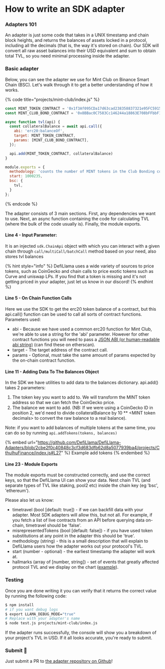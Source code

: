 # How to write an SDK adapter

### Adapters 101

An adapter is just some code that takes in a UNIX timestamp and chain block heights, and returns the balances of assets locked in a protocol, including all the decimals (that is, the way it's stored on chain). Our SDK will convert all raw asset balances into their USD equivalent and sum to obtain total TVL, so you need minimal processing inside the adapter.

### Basic adapter

Below, you can see the adapter we use for Mint Club on Binance Smart Chain (BSC). Let's walk through it to get a better understanding of how it works.

{% code title="projects/mint-club/index.js" %}
```javascript
const MINT_TOKEN_CONTRACT = '0x1f3Af095CDa17d63cad238358837321e95FC5915';
const MINT_CLUB_BOND_CONTRACT = '0x8BBac0C7583Cc146244a18863E708bFFbbF19975';

async function tvl(api) {
  const collateralBalance = await api.call({
    abi: 'erc20:balanceOf',
    target: MINT_TOKEN_CONTRACT,
    params: [MINT_CLUB_BOND_CONTRACT],
  });

  api.add(MINT_TOKEN_CONTRACT, collateralBalance)
}

module.exports = {
  methodology: 'counts the number of MINT tokens in the Club Bonding contract.',
  start: 1000235,
  bsc: {
    tvl,
  }
}; 
```
{% endcode %}

The adapter consists of 3 main sections. First, any dependencies we want to use. Next, an async function containing the code for calculating TVL (where the bulk of the code usually is). Finally, the module exports.

#### Line 4 - Input Parameter:

It is an injected `sdk.ChainApi` object with which you can interact with a given chain through `call/multiCall/batchCall` method based on your need, also stores tvl balances

{% hint style="info" %}
DefiLlama uses a wide variety of sources to price tokens, such as CoinGecko and chain calls to price exotic tokens such as Curve and uniswap LPs. If you find that a token is missing and it's not getting priced in your adapter, just let us know in our discord!
{% endhint %}

#### Line 5 - On Chain Function Calls

Here we use the SDK to get the erc20 token balance of a contract, but this api.call() function can be used to call all sorts of contract functions. Parameters used:

* abi - Because we have used a common erc20 function for Mint Club, we're able to use a string for the 'abi' parameter. However for other contract functions you will need to pass a [JSON ABI (or human-readable abi string)](https://www.quicknode.com/guides/solidity/what-is-an-abi) (can find these on etherscan).
* target - The target address of the contract call.
* params - Optional, must take the same amount of params expected by the on-chain contract function.

#### Line 11 - Adding Data To The Balances Object

In the SDK we have utilities to add data to the balances dictionary. api.add() takes 2 parameters:

1. The token key you want to add to. We will transform the MINT token address so that we can fetch the CoinGecko price.
2. The balance we want to add. (NB: If we were using a CoinGecko ID in position 2, we'd need to divide collateralBalance by 10 \*\* \<MINT token decimals> to convert the raw balance to a real balance).

Note: if you want to add balances of multiple tokens at the same time, you can do so by running `api.addTokens(tokens, balances)`

{% embed url="https://github.com/DefiLlama/DefiLlama-Adapters/blob/2cbe2f0c40848c3cf3d683dfb62d8a5077939ba4/projects/CthulhuFinance/index.js#L27" %}
Example add tokens
{% endembed %}

#### Line 23 - Module Exports

The module exports must be constructed correctly, and use the correct keys, so that the DefiLlama UI can show your data. Nest chain TVL (and separate types of TVL like staking, pool2 etc) inside the chain key (eg 'bsc', 'ethereum').

Please also let us know:

* timetravel (bool \[default: true]) - if we can backfill data with your adapter. Most SDK adapters will allow this, but not all. For example, if you fetch a list of live contracts from an API before querying data on-chain, timetravel should be 'false'.
* misrepresentedTokens (bool \[default: false]) - if you have used token substitutions at any point in the adapter this should be 'true'.
* methodology (string) - this is a small description that will explain to DefiLlama users how the adapter works out your protocol's TVL.
* start (number - optional) - the earliest timestamp the adapter will work at.
* hallmarks (array of \[number, string]) - set of events that greatly affected protocol TVL and we display on the chart ([example](https://defillama.com/protocol/uniswap)).

### Testing

Once you are done writing it you can verify that it returns the correct value by running the following code:

```bash
$ npm install
# if you want debug logs
$ export LLAMA_DEBUG_MODE="true" 
# Replace with your adapter's name
$ node test.js projects/mint-club/index.js 
```

If the adapter runs successfully, the console will show you a breakdown of your project's TVL in USD. If it all looks accurate, you're ready to submit.

### Submit 🎉

Just submit a PR to [the adapter repository on Github](https://github.com/DefiLlama/DefiLlama-Adapters)!
